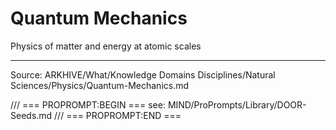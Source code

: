 # Quantum Mechanics

Physics of matter and energy at atomic scales

---
Source: ARKHIVE/What/Knowledge Domains Disciplines/Natural Sciences/Physics/Quantum-Mechanics.md

/// === PROPROMPT:BEGIN ===
see: MIND/ProPrompts/Library/DOOR-Seeds.md
/// === PROPROMPT:END ===
